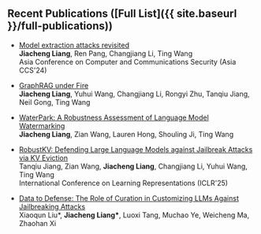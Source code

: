 <!-- <h2 id="publications" style="margin: 2px 0px -15px;">Recent Publications ([Full List](site._includes.full-publications.md))</h2> -->

## Recent Publications ([Full List]({{ site.baseurl }}/full-publications))

<!-- 
<div class="publications">
<ol class="bibliography">

{% for link in site.data.publications.main %}

<li>
<div class="pub-row">
  <div class="col-sm-3 abbr" style="position: relative;padding-right: 15px;padding-left: 15px;">
    {% if link.image %}
    <img src="{{ link.image }}" class="teaser img-fluid z-depth-1" style="width=100;height=40%">
    {% endif %}
    {% if link.conference_short %}
    <abbr class="badge">{{ link.conference_short }}</abbr>
    {% endif %}
  </div>
  <div class="col-sm-9" style="position: relative;padding-right: 15px;padding-left: 20px;">
      <div class="title"><a href="{{ link.pdf }}">{{ link.title }}</a></div>
      <div class="author">{{ link.authors }}</div>
      <div class="periodical">{{ link.conference }}
      </div>
    <div class="links">
      {% if link.pdf %}
      <a href="{{ link.pdf }}" class="btn btn-sm z-depth-0" role="button" target="_blank" style="font-size:12px;">PDF</a>
      {% endif %}
      {% if link.code %}
      <a href="{{ link.code }}" class="btn btn-sm z-depth-0" role="button" target="_blank" style="font-size:12px;">Code</a>
      {% endif %}
      {% if link.page %}
      <a href="{{ link.page }}" class="btn btn-sm z-depth-0" role="button" target="_blank" style="font-size:12px;">Project Page</a>
      {% endif %}
      {% if link.bibtex %}
      <a href="{{ link.bibtex }}" class="btn btn-sm z-depth-0" role="button" target="_blank" style="font-size:12px;">BibTex</a>
      {% endif %}
      {% if link.notes %}
      <strong> <i style="color:#FF0000">{{ link.notes }}</i></strong>
      {% endif %}
      {% if link.others %}
      {{ link.others }}
      {% endif %}
    </div>
  </div>
</div>
</li>

<br>

{% endfor %}

</ol>
</div> -->


* [Model extraction attacks revisited](https://arxiv.org/pdf/2312.05386)  
  **Jiacheng Liang**, Ren Pang, Changjiang Li, Ting Wang  
  Asia Conference on Computer and Communications Security (Asia CCS'24)
  
* [GraphRAG under Fire](https://arxiv.org/pdf/2501.14050)  
  **Jiacheng Liang**, Yuhui Wang, Changjiang Li, Rongyi Zhu, Tanqiu Jiang, Neil Gong, Ting Wang

* [WaterPark: A Robustness Assessment of Language Model Watermarking](https://arxiv.org/pdf/2411.13425)  
  **Jiacheng Liang**, Zian Wang, Lauren Hong, Shouling Ji, Ting Wang

* [RobustKV: Defending Large Language Models against Jailbreak Attacks via KV Eviction](https://arxiv.org/pdf/2410.19937)  
  Tanqiu Jiang, Zian Wang, **Jiacheng Liang**, Changjiang Li, Yuhui Wang, Ting Wang  
  International Conference on Learning Representations (ICLR'25)

* [Data to Defense: The Role of Curation in Customizing LLMs Against Jailbreaking Attacks](https://arxiv.org/pdf/2410.02220)  
  Xiaoqun Liu*, **Jiacheng Liang\***, Luoxi Tang, Muchao Ye, Weicheng Ma, Zhaohan Xi



